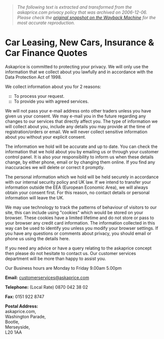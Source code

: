 > *The following text is extracted and transformed from the askaprice.com privacy policy that was archived on 2006-12-06. Please check the [original snapshot on the Wayback Machine](https://web.archive.org/web/20061206002228id_/http%3A//askaprice.com/privacy.asp) for the most accurate reproduction.*

# Car Leasing, New Cars, Insurance & Car Finance Quotes

Askaprice is committed to protecting your privacy. We will only use the information that we collect about you lawfully and in accordance with the Data Protection Act of 1998. 

We collect information about you for 2 reasons: 

   **::**  To process your request.  
   **::**  To provide you with agreed services. 

We will not pass your e-mail address onto other traders unless you have given us your consent. We may e-mail you in the future regarding any changes to our services that directly affect you. The type of information we will collect about you, include any details you may provide at the time of registration/orders or email. We will never collect sensitive information about you without your explicit consent. 

The information we hold will be accurate and up to date. You can check the information that we hold about you by emailing us or through your customer control panel. It is also your responsibility to inform us when these details change, by either phone, email or by changing them online. If you find any inaccuracies we will delete or correct it promptly. 

The personal information which we hold will be held securely in accordance with our internal security policy and UK law. If we intend to transfer your information outside the EEA (European Economic Area), we will always obtain your consent first. For this reason, no contact details or personal information will leave the UK. 

We may use technology to track the patterns of behaviour of visitors to our site, this can include using "cookies" which would be stored on your browser. These cookies have a limited lifetime and do not store or pass to your browser any credit card information. The information collected in this way can be used to identify you unless you modify your browser settings. If you have any questions or comments about privacy, you should email or phone us using the details here. 

If you need any advice or have a query relating to the askaprice concept then please do not hesitate to contact us. Our customer services department will be more than happy to assist you. 

Our Business hours are Monday to Friday 9.00am 5.00pm

**Email:** customerservices@askaprice.com

**Telephone:** (Local Rate) 0870 042 38 02

**Fax:** 0151 922 8747

**Postal Address:**   
askaprice.com,   
Washington Parade,   
Bootle,   
Merseyside,   
L20 1AA 
